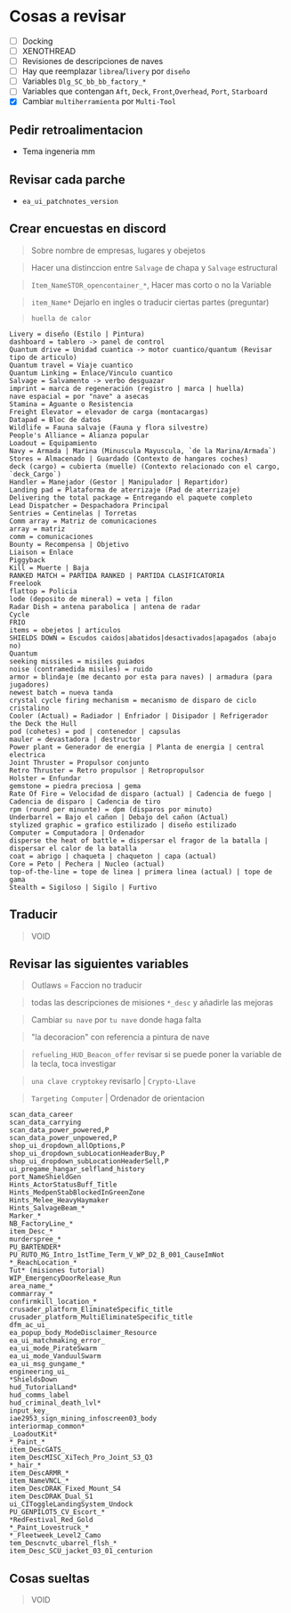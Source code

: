 # Cosas a revisar

- [ ] Docking
- [ ] XENOTHREAD
- [ ] Revisiones de descripciones de naves
- [ ] Hay que reemplazar `librea`/`livery` por `diseño`
- [ ] Variables `Dlg_SC_bb_bb_factory_*`
- [ ] Variables que contengan `Aft`, `Deck`, `Front`,`Overhead`, `Port`, `Starboard`
- [x] Cambiar `multiherramienta` por `Multi-Tool`

## Pedir retroalimentacion

- Tema ingeneria mm

## Revisar cada parche

- `ea_ui_patchnotes_version`

## Crear encuestas en discord

> Sobre nombre de empresas, lugares y obejetos

> Hacer una distinccion entre `Salvage` de chapa y `Salvage` estructural

> `Item_NameSTOR_opencontainer_*`, Hacer mas corto o no la Variable

> `item_Name*` Dejarlo en ingles o traducir ciertas partes (preguntar)

> `huella de calor`

```
Livery = diseño (Estilo | Pintura)
dashboard = tablero -> panel de control
Quantum drive = Unidad cuantica -> motor cuantico/quantum (Revisar tipo de articulo)
Quantum travel = Viaje cuantico
Quantum Linking = Enlace/Vinculo cuantico
Salvage = Salvamento -> verbo desguazar
imprint = marca de regeneración (registro | marca | huella)
nave espacial = por "nave" a asecas
Stamina = Aguante o Resistencia
Freight Elevator = elevador de carga (montacargas)
Datapad = Bloc de datos
Wildlife = Fauna salvaje (Fauna y flora silvestre)
People's Alliance = Alianza popular
Loadout = Equipamiento
Navy = Armada | Marina (Minuscula Mayuscula, `de la Marina/Armada`)
Stores = Almacenado | Guardado (Contexto de hangares coches)
deck (cargo) = cubierta (muelle) (Contexto relacionado con el cargo, `deck_Cargo`)
Handler = Manejador (Gestor | Manipulador | Repartidor)
Landing pad = Plataforma de aterrizaje (Pad de aterrizaje)
Delivering the total package = Entregando el paquete completo
Lead Dispatcher = Despachadora Principal
Sentries = Centinelas | Torretas
Comm array = Matriz de comunicaciones
array = matriz
comm = comunicaciones
Bounty = Recompensa | Objetivo
Liaison = Enlace
Piggyback
Kill = Muerte | Baja
RANKED MATCH = PARTIDA RANKED | PARTIDA CLASIFICATORIA
Freelook
flattop = Policia
lode (deposito de mineral) = veta | filon
Radar Dish = antena parabolica | antena de radar
Cycle
FRIO
items = obejetos | articulos
SHIELDS DOWN = Escudos caidos|abatidos|desactivados|apagados (abajo no)
Quantum
seeking missiles = misiles guiados
noise (contramedida misiles) = ruido 
armor = blindaje (me decanto por esta para naves) | armadura (para jugadores)
newest batch = nueva tanda
crystal cycle firing mechanism = mecanismo de disparo de ciclo cristalino
Cooler (Actual) = Radiador | Enfriador | Disipador | Refrigerador
the Deck the Hull
pod (cohetes) = pod | contenedor | capsulas
mauler = devastadora | destructor
Power plant = Generador de energia | Planta de energia | central electrica
Joint Thruster = Propulsor conjunto
Retro Thruster = Retro propulsor | Retropropulsor
Holster = Enfundar
gemstone = piedra preciosa | gema
Rate Of Fire = Velocidad de disparo (actual) | Cadencia de fuego | Cadencia de disparo | Cadencia de tiro
rpm (round per minunte) = dpm (disparos por minuto)
Underbarrel = Bajo el cañon | Debajo del cañon (Actual)
stylized graphic = grafico estilizado | diseño estilizado
Computer = Computadora | Ordenador
disperse the heat of battle = dispersar el fragor de la batalla | dispersar el calor de la batalla
coat = abrigo | chaqueta | chaqueton | capa (actual)
Core = Peto | Pechera | Nucleo (actual)
top-of-the-line = tope de linea | primera linea (actual) | tope de gama
Stealth = Sigiloso | Sigilo | Furtivo 
```

## Traducir

> VOID

## Revisar las siguientes variables

> Outlaws = Faccion no traducir

> todas las descripciones de misiones `*_desc` y añadirle las mejoras

> Cambiar `su nave` por `tu nave` donde haga falta

> "la decoracion" con referencia a pintura de nave

> `refueling_HUD_Beacon_offer` revisar si se puede poner la variable de la tecla, toca investigar

> `una clave cryptokey` revisarlo | `Crypto-Llave`

> `Targeting Computer` | Ordenador de orientacion

```text
scan_data_career
scan_data_carrying
scan_data_power_powered,P
scan_data_power_unpowered,P
shop_ui_dropdown_allOptions,P
shop_ui_dropdown_subLocationHeaderBuy,P
shop_ui_dropdown_subLocationHeaderSell,P
ui_pregame_hangar_selfland_history
port_NameShieldGen
Hints_ActorStatusBuff_Title
Hints_MedpenStabBlockedInGreenZone
Hints_Melee_HeavyHaymaker
Hints_SalvageBeam_*
Marker_*
NB_FactoryLine_*
item_Desc_*
murderspree_*
PU_BARTENDER*
PU_RUTO_MG_Intro_1stTime_Term_V_WP_D2_B_001_CauseImNot
*_ReachLocation_*
Tut* (misiones tutorial)
WIP_EmergencyDoorRelease_Run
area_name_*
commarray_*
confirmkill_location_*
crusader_platform_EliminateSpecific_title
crusader_platform_MultiEliminateSpecific_title
dfm_ac_ui_
ea_popup_body_ModeDisclaimer_Resource
ea_ui_matchmaking_error_
ea_ui_mode_PirateSwarm
ea_ui_mode_VanduulSwarm
ea_ui_msg_gungame_*
engineering_ui_
*ShieldsDown
hud_TutorialLand*
hud_comms_label
hud_criminal_death_lvl*
input_key_
iae2953_sign_mining_infoscreen03_body
interiormap_common*
_LoadoutKit*
*_Paint_*
item_DescGATS_
item_DescMISC_XiTech_Pro_Joint_S3_Q3
*_hair_*
item_DescARMR_*
item_NameVNCL_*
item_DescDRAK_Fixed_Mount_S4
item_DescDRAK_Dual_S1
ui_CIToggleLandingSystem_Undock
PU_GENPILOT5_CV_Escort_*
*RedFestival_Red_Gold
*_Paint_Lovestruck_*
*_Fleetweek_Level2_Camo
tem_Descnvtc_ubarrel_flsh_*
item_Desc_SCU_jacket_03_01_centurion
```

## Cosas sueltas

> VOID


